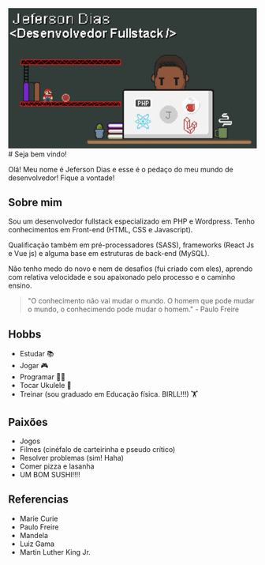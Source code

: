 
<img src="https://github.com/JefersonAVD/JefersonAVD/blob/main/Sprite-GitHub.gif" alt='Meu Gif' style='width:100vw'/>
# Seja bem vindo! 

Olá! Meu nome é Jeferson Dias e esse é o pedaço do meu mundo de desenvolvedor! Fique a vontade!
## Sobre mim
Sou um desenvolvedor fullstack especializado em PHP e Wordpress. Tenho conhecimentos em Front-end (HTML, CSS e Javascript).

Qualificação também em pré-processadores (SASS), frameworks (React Js e Vue js) e alguma base em estruturas de back-end (MySQL).

Não tenho medo do novo e nem de desafios (fui criado com eles), aprendo com relativa velocidade e sou apaixonado pelo processo e o caminho ensino.

> "O conhecimento não vai mudar o mundo. O homem que pode mudar o mundo, o conhecimendo pode mudar o homem." - Paulo Freire

## Hobbs

- Estudar 📚
- Jogar 🎮
- Programar 👨‍💻
- Tocar Ukulele 🎸
- Treinar (sou graduado em Educação física. BIRLL!!!) 🏋
## Paixões
- Jogos
- Filmes (cinéfalo de carteirinha e pseudo crítico)
- Resolver problemas (sim! Haha)
- Comer pizza e lasanha
- UM BOM SUSHI!!!! 
## Referencias
- Marie Curie
- Paulo Freire
- Mandela
- Luiz Gama
- Martin Luther King Jr.
